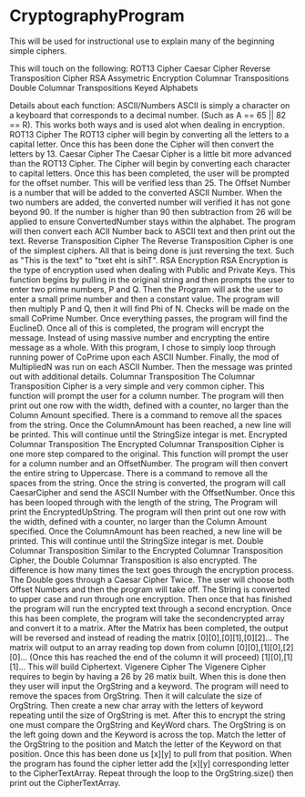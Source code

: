 # CryptographyProgram
This will be used for instructional use to explain many of the beginning simple ciphers.

This will touch on the following:
  ROT13 Cipher
  Caesar Cipher
  Reverse Transposition Cipher
  RSA Assymetric Encryption
  Columnar Transpositions
  Double Columnar Transpositions
  Keyed Alphabets
  
Details about each function:
	ASCII/Numbers
		ASCII is simply a character on a keyboard that corresponds to a decimal number. (Such as A == 65 || 82 == R). This works both ways and is used alot when dealing in encryption. 
	ROT13 Cipher
		The ROT13 cipher will begin by converting all the letters to a capital letter. Once this has been done the Cipher will then convert the letters by 13.
	Caesar Cipher
		The Caesar Cipher is a little bit more advanced than the ROT13 Cipher. The Cipher will begin by converting each character to capital letters. Once this has been completed, the user will be prompted for the offset number. This will be verified less than 25. The Offset Number is a number that will be added to the converted ASCII Number. When the two numbers are added, the converted number will verified it has not gone beyond 90. If the number is higher than 90 then subtraction from 26 will be applied to ensure ConvertedNumber stays within the alphabet. The program will then convert each ACII Number back to ASCII text and then print out the text.
	Reverse Transposition Cipher
		The Reverse Transposition Cipher is one of the simplest ciphers. All that is being done is just reversing the text. Such as "This is the text" to "txet eht is sihT".
	RSA Encryption
		RSA Encryption is the type of encryption used when dealing with Public and Private Keys. This function begins by pulling in the original string and then prompts the user to enter two prime numbers, P and Q. Then the Program will ask the user to enter a small prime number and then a constant value. The program will then multiply P and Q, then it will find Phi of N. Checks will be made on the small CoPrime Number. Once everything passes, the program will find the EuclineD. Once all of this is completed, the program will encrypt the message. Instead of using massive number and encrypting the entire message as a whole. With this program, I chose to simply loop through running power of CoPrime upon each ASCII Number. Finally, the mod of MultipliedN was run on each ASCII Number. Then the message was printed out with additional details.
	Columnar Transposition
		The Columnar Transposition Cipher is a very simple and very common cipher. This function will prompt the user for a column number. The program will then print out one row with the width, defined with a counter, no larger than the Column Amount specified. There is a command to remove all the spaces from the string. Once the ColumnAmount has been reached, a new line will be printed. This will continue until the StringSize integar is met.
	Encrypted Columnar Transposition
		The Encrypted Columnar Transposition Cipher is one more step compared to the original. This function will prompt the user for a column number and an OffsetNumber. The program will then convert the entire string to Uppercase. There is a command to remove all the spaces from the string. Once the string is converted, the program will call CaesarCipher and send the ASCII Number with the OffsetNumber. Once this has been looped through with the length of the string, The Program will print the EncryptedUpString. The program will then print out one row with the width, defined with a counter, no larger than the Column Amount specified. Once the ColumnAmount has been reached, a new line will be printed. This will continue until the StringSize integar is met.
	Double Columnar Transposition
		Similar to the Encrypted Columnar Transposition Cipher, the Double Columnar Transposition is also encrypted. The difference is how many times the text goes through the encryption process. The Double goes through a Caesar Cipher Twice. The user will choose both Offset Numbers and then the program will take off. The String is converted to upper case and run through one encryption. Then once that has finished the program will run the encrypted text through a second encryption. Once this has been complete, the program will take the secondencrypted array and convert it to a matrix. After the Matrix has been completed, the output will be reversed and instead of reading the matrix [0][0],[0][1],[0][2]... The matrix will output to an array reading top down from column [0][0],[1][0],[2][0]... (Once this has reached the end of the column it will proceed) [1][0],[1][1]... This will build Ciphertext.
	Vigenere Cipher
		The Vigenere Cipher requires to begin by having a 26 by 26 matix built. When this is done then they user will input the OrgString and a keyword. The program will need to remove the spaces from OrgString. Then it will calculate the size of OrgString. Then create a new char array with the letters of keyword repeating until the size of OrgString is met. After this to encrypt the string one must compare the OrgString and KeyWord chars. The OrgString is on the left going down and the Keyword is across the top. Match the letter of the OrgString to the position and Match the letter of the Keyword on that position. Once this has been done us [x][y] to pull from that position. When the program has found the cipher letter add the [x][y] corresponding letter to the CipherTextArray. Repeat through the loop to the OrgString.size() then print out the CipherTextArray.
